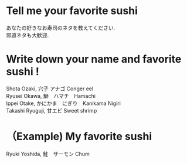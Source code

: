 # Tell me your favorite sushi
あなたの好きなお寿司のネタを教えてください.</br>
邪道ネタも大歓迎.</br>

# Write down your name and favorite sushi !
Shota Ozaki, 穴子 アナゴ Conger eel</br>
Ryusei Okawa, 鰤　ハマチ　Hamachi</br>
Ippei Otake, かにかま　にぎり　Kanikama Nigiri</br>
Takashi Ryuguji, 甘エビ Sweet shrimp</br>

# （Example) My favorite sushi
Ryuki Yoshida, 鮭　サーモン Chum</br>
